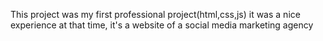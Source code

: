 This project was my first professional project(html,css,js) it was a nice experience at that time, it's a website of a social media marketing agency
